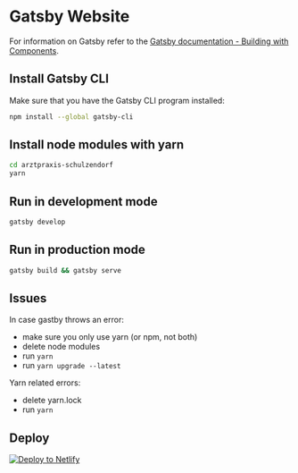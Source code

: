 # Gatsby Website 

For information on Gatsby refer to the [Gatsby documentation - Building with Components](https://www.gatsbyjs.org/docs/building-with-components/).

## Install Gatsby CLI

Make sure that you have the Gatsby CLI program installed:
```sh
npm install --global gatsby-cli
```

## Install node modules with yarn

```sh
cd arztpraxis-schulzendorf
yarn
```

## Run in development mode 

```sh
gatsby develop
```

## Run in production mode 

```sh
gatsby build && gatsby serve
```

## Issues

In case gastby throws an error:
 - make sure you only use yarn (or npm, not both)
 - delete node modules
 - run ```yarn```
 - run ```yarn upgrade --latest```

Yarn related errors:
 - delete yarn.lock
- run ```yarn```


## Deploy

[![Deploy to Netlify](https://www.netlify.com/img/deploy/button.svg)](https://app.netlify.com/start/deploy?repository=https://github.com/gatsbyjs/gatsby-starter-default)
